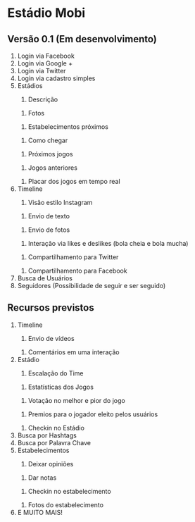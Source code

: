 # Estádio Mobi

<h2>Versão 0.1 (Em desenvolvimento)</h2>
<ol>
   <li>Login via Facebook</li>
   <li>Login via Google +</li>
   <li>Login via Twitter</li>
   <li>Login via cadastro simples</li>
   <li>Estádios</li>
   <ol><li>Descrição</li></ol>
   <ol><li>Fotos</li></ol>
   <ol><li>Estabelecimentos próximos</li></ol>
   <ol><li>Como chegar</li></ol>
   <ol><li>Próximos jogos</li></ol>
   <ol><li>Jogos anteriores</li></ol>
   <ol><li>Placar dos jogos em tempo real</li></ol>
   <li>Timeline</li>
   <ol><li>Visão estilo Instagram</li></ol>
   <ol><li>Envio de texto</li></ol>
   <ol><li>Envio de fotos</li></ol>
   <ol><li>Interação via likes e deslikes (bola cheia e bola mucha)</li></ol>
   <ol><li>Compartilhamento para Twitter</li></ol>
   <ol><li>Compartilhamento para Facebook</li></ol>
   <li>Busca de Usuários</li>
   <li>Seguidores (Possibilidade de seguir e ser seguido)</li>
</ol>
<h2>Recursos previstos</h2>
<ol>
   <li>Timeline</li>
   <ol><li>Envio de vídeos</li></ol>
   <ol><li>Comentários em uma interação</li></ol>
   <li>Estádio</li>
   <ol><li>Escalação do Time</li></ol>
   <ol><li>Estatísticas dos Jogos</li></ol>
   <ol><li>Votação no melhor e pior do jogo</li></ol>
   <ol><li>Premios para o jogador eleito pelos usuários</li></ol>
   <ol><li>Checkin no Estádio</li></ol>
   <li>Busca por Hashtags</li>
   <li>Busca por Palavra Chave</li>
   <li>Estabelecimentos</li>
   <ol><li>Deixar opiniões</li></ol>
   <ol><li>Dar notas</li></ol>
   <ol><li>Checkin no estabelecimento</li></ol>
   <ol><li>Fotos do estabelecimento</li></ol>
   <li>E MUITO MAIS!</li>
</ol>
